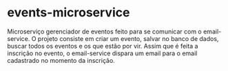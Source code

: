 # events-microservice
 Microserviço gerenciador de eventos feito para se comunicar com o email-service. O projeto consiste em criar um evento, salvar no banco de dados, buscar todos os eventos e os que estão por vir. Assim que é feita a inscrição no evento, o email-service dispara um email para o email cadastrado no momento da inscrição.
